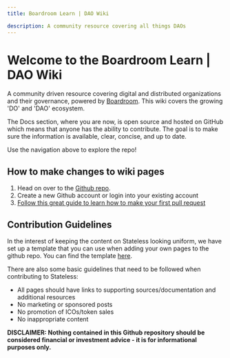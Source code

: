 ```yaml
---
title: Boardroom Learn | DAO Wiki

description: A community resource covering all things DAOs
---
```


# Welcome to the Boardroom Learn | DAO Wiki

A community driven resource covering digital and distributed organizations and their governance, powered by [Boardroom](https://boardroom.info). This wiki covers the growing 'DO' and 'DAO' ecosystem.

The Docs section, where you are now, is open source and hosted on GitHub which means that anyone has the ability to contribute. The goal is to make sure the information is available, clear, concise, and up to date.

Use the navigation above to explore the repo! 

## How to make changes to wiki pages
1. Head on over to the [Github repo](https://github.com/boardroom-inc/stateless).
2. Create a new Github account or login into your existing account
3. [Follow this great guide to learn how to make your first pull request](https://www.youtube.com/watch?v=YTbRzhQju4c&t=1s)

## Contribution Guidelines

In the interest of keeping the content on Stateless looking uniform, we have set up a template that you can use when adding your own pages to the github repo. You can find the template [here](https://github.com/stateless-io/stateless/tree/138f04335ad4a090d8eb370a9af90ee82fccf1a6/template.md).

There are also some basic guidelines that need to be followed when contributing to Stateless:

* All pages should have links to supporting sources/documentation and additional resources
* No marketing or sponsored posts
* No promotion of ICOs/token sales
* No inappropriate content

**DISCLAIMER: Nothing contained in this Github repository should be considered financial or investment advice - it is for informational purposes only.**
